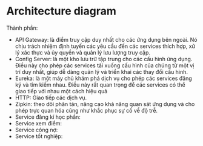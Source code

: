 # Architecture diagram

Thành phần:

- API Gateway: là điểm truy cập duy nhất cho các ứng dụng bên ngoài. Nó chịu trách nhiệm định tuyến các yêu cầu đến các services thích hợp, xử lý xác thực và ủy quyền và quản lý lưu lượng truy cập.
- Config Server: là một kho lưu trữ tập trung cho các cấu hình ứng dụng. Điều này cho phép các services tải xuống cấu hình của chúng từ một vị trí duy nhất, giúp dễ dàng quản lý và triển khai các thay đổi cấu hình.
- Eureka: là một máy chủ khám phá dịch vụ cho phép các services đăng ký và tìm kiếm nhau. Điều này rất quan trọng để các services có thể giao tiếp với nhau một cách hiệu quả
- HTTP: Giao tiếp các dịch vụ.
- Zipkin: theo dõi phân tán, nâng cao khả năng quan sát ứng dụng và cho phép trực quan hóa cũng như khắc phục sự cố về độ trễ.
- Service đăng kí học phần:
- Service xem điểm:
- Service công nợ:
- Service tốt nghiệp:
